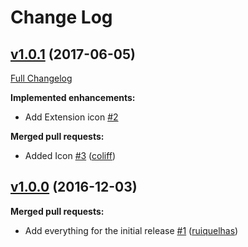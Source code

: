 # Change Log

## [v1.0.1](https://github.com/ruiquelhas/vscode-lowercase/tree/v1.0.1) (2017-06-05)
[Full Changelog](https://github.com/ruiquelhas/vscode-lowercase/compare/v1.0.0...v1.0.1)

**Implemented enhancements:**

- Add Extension icon [\#2](https://github.com/ruiquelhas/vscode-lowercase/issues/2)

**Merged pull requests:**

- Added Icon [\#3](https://github.com/ruiquelhas/vscode-lowercase/pull/3) ([coliff](https://github.com/coliff))

## [v1.0.0](https://github.com/ruiquelhas/vscode-lowercase/tree/v1.0.0) (2016-12-03)
**Merged pull requests:**

- Add everything for the initial release [\#1](https://github.com/ruiquelhas/vscode-lowercase/pull/1) ([ruiquelhas](https://github.com/ruiquelhas))
